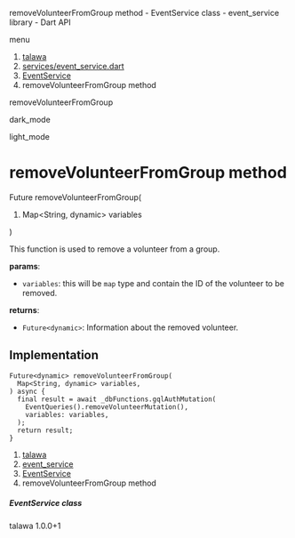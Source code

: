 




removeVolunteerFromGroup method - EventService class - event\_service library - Dart API







menu

1. [talawa](../../index.html)
2. [services/event\_service.dart](../../services_event_service/services_event_service-library.html)
3. [EventService](../../services_event_service/EventService-class.html)
4. removeVolunteerFromGroup method

removeVolunteerFromGroup


dark\_mode

light\_mode




# removeVolunteerFromGroup method


Future
removeVolunteerFromGroup(

1. Map<String, dynamic> variables

)

This function is used to remove a volunteer from a group.

**params**:

* `variables`: this will be `map` type and contain the ID of the volunteer to be removed.

**returns**:

* `Future<dynamic>`: Information about the removed volunteer.

## Implementation

```
Future<dynamic> removeVolunteerFromGroup(
  Map<String, dynamic> variables,
) async {
  final result = await _dbFunctions.gqlAuthMutation(
    EventQueries().removeVolunteerMutation(),
    variables: variables,
  );
  return result;
}
```

 


1. [talawa](../../index.html)
2. [event\_service](../../services_event_service/services_event_service-library.html)
3. [EventService](../../services_event_service/EventService-class.html)
4. removeVolunteerFromGroup method

##### EventService class





talawa
1.0.0+1






